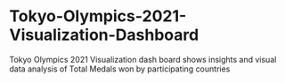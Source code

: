 # Tokyo-Olympics-2021-Visualization-Dashboard
Tokyo Olympics 2021 Visualization dash board shows insights and visual data analysis of Total Medals won by participating countries 
